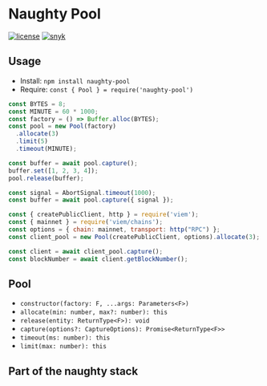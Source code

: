 # Naughty Pool
[![license](https://img.shields.io/github/license/NaughtySora/naughty-pool)](https://github.com/NaughtySora/naughty-pool/blob/master/LICENSE)
[![snyk](https://snyk.io/test/github/NaughtySora/naughty-pool/badge.svg)](https://snyk.io/test/github/NaughtySora/naughty-pool)

## Usage
- Install: `npm install naughty-pool`
- Require: `const { Pool } = require('naughty-pool')`

```js
const BYTES = 8;
const MINUTE = 60 * 1000;
const factory = () => Buffer.alloc(BYTES);
const pool = new Pool(factory)
  .allocate(3)
  .limit(5)
  .timeout(MINUTE);

const buffer = await pool.capture();
buffer.set([1, 2, 3, 4]);
pool.release(buffer);

const signal = AbortSignal.timeout(1000);
const buffer = await pool.capture({ signal });

const { createPublicClient, http } = require('viem');
const { mainnet } = require('viem/chains');
const options = { chain: mainnet, transport: http("RPC") };
const client_pool = new Pool(createPublicClient, options).allocate(3);

const client = await client_pool.capture();
const blockNumber = await client.getBlockNumber();
```

## Pool
- `constructor(factory: F, ...args: Parameters<F>)`
- `allocate(min: number, max?: number): this`
- `release(entity: ReturnType<F>): void`
- `capture(options?: CaptureOptions): Promise<ReturnType<F>>`
- `timeout(ms: number): this`
- `limit(max: number): this`

## Part of the naughty stack
